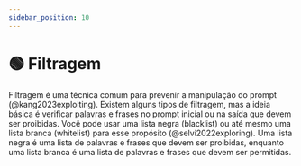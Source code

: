 ```yaml
---
sidebar_position: 10
---
```


# 🟢 Filtragem

Filtragem é uma técnica comum para prevenir a manipulação do prompt (@kang2023exploiting). Existem alguns tipos de filtragem, mas a ideia básica é verificar palavras e frases no prompt inicial ou na saída que devem ser proibidas. Você pode usar uma lista negra (blacklist) ou até mesmo uma lista branca (whitelist) para esse propósito (@selvi2022exploring). Uma lista negra é uma lista de palavras e frases que devem ser proibidas, enquanto uma lista branca é uma lista de palavras e frases que devem ser permitidas. 
